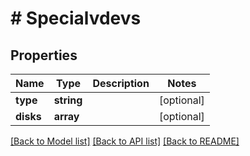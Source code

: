 # # Specialvdevs

## Properties

Name | Type | Description | Notes
------------ | ------------- | ------------- | -------------
**type** | **string** |  | [optional]
**disks** | **array** |  | [optional]

[[Back to Model list]](../../README.md#models) [[Back to API list]](../../README.md#endpoints) [[Back to README]](../../README.md)
